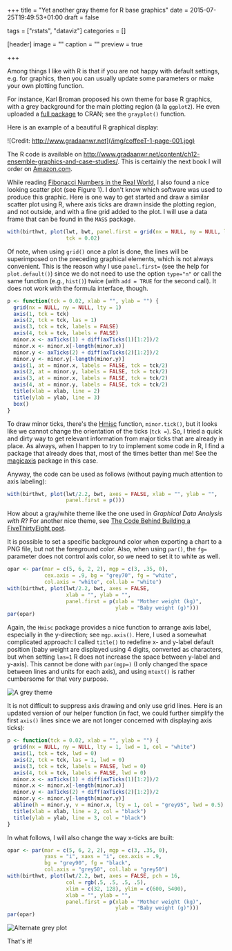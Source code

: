 +++
title = "Yet another gray theme for R base graphics"
date = 2015-07-25T19:49:53+01:00
draft = false

tags = ["rstats", "dataviz"]
categories = []

[header]
image = ""
caption = ""
preview = true

+++

Among things I like with R is that if you are not happy with default settings, e.g. for graphics, then you can usually update some parameters or make your own plotting function.

For instance, Karl Broman proposed his own theme for base R graphics, with a grey background for the main plotting region (à la `ggplot2`). He even uploaded a [full package](https://cran.r-project.org/web/packages/broman/) to CRAN; see the `grayplot()` function.

Here is an example of a beautiful R graphical display:

![Credit: http://www.gradaanwr.net](/img/coffeeT-1-page-001.jpg)

The R code is available on <http://www.gradaanwr.net/content/ch12-ensemble-graphics-and-case-studies/>. This is certainly the next book I will order on [Amazon.com](http://www.amazon.com).


While reading [Fibonacci Numbers in the Real World](http://lee-phillips.org/lispmath/), I also found a nice looking scatter plot (see Figure 1). I don't know which software was used to produce this graphic. Here is one way to get started and draw a similar scatter plot using R, where axis ticks are drawn inside the plotting region, and not outside, and with a fine grid added to the plot. I will use a data frame that can be found in the `MASS` package.

```r
with(birthwt, plot(lwt, bwt, panel.first = grid(nx = NULL, ny = NULL, lty = 1), 
                   tck = 0.02)
```

Of note, when using `grid()` once a plot is done, the lines will be superimposed on the preceding graphical elements, which is not always convenient. This is the reason why I use `panel.first=` (see the help for `plot.default()`) since we do not need to use the option `type="n"` or call the same function (e.g., `hist()`) twice (with `add = TRUE` for the second call). It does not work with the formula interface, though.

```r 
p <- function(tck = 0.02, xlab = "", ylab = "") {
  grid(nx = NULL, ny = NULL, lty = 1)
  axis(1, tck = tck)
  axis(2, tck = tck, las = 1)
  axis(3, tck = tck, labels = FALSE)
  axis(4, tck = tck, labels = FALSE)
  minor.x <- axTicks(1) + diff(axTicks(1)[1:2])/2
  minor.x <- minor.x[-length(minor.x)]
  minor.y <- axTicks(2) + diff(axTicks(2)[1:2])/2
  minor.y <- minor.y[-length(minor.y)]
  axis(1, at = minor.x, labels = FALSE, tck = tck/2)
  axis(2, at = minor.y, labels = FALSE, tck = tck/2)
  axis(3, at = minor.x, labels = FALSE, tck = tck/2)
  axis(4, at = minor.y, labels = FALSE, tck = tck/2)
  title(xlab = xlab, line = 2)
  title(ylab = ylab, line = 3) 
  box()
}
```

To draw minor ticks, there's the [Hmisc](https://cran.r-project.org/web/packages/Hmisc/) function, `minor.tick()`, but it looks like we cannot change the orientation of the ticks (`tck =`). So, I tried a quick and dirty way to get relevant information from major ticks that are already in place. As always, when I happen to try to implement some code in R, I find a package that already does that, most of the times better than me! See the [magicaxis](https://cran.r-project.org/web/packages/magicaxis/) package in this case.

Anyway, the code can be used as follows (without paying much attention to axis labeling):

```r
with(birthwt, plot(lwt/2.2, bwt, axes = FALSE, xlab = "", ylab = "", 
                   panel.first = p()))
```

How about a gray/white theme like the one used in *Graphical Data Analysis with R*? For another nice theme, see [The Code Behind Building a FiveThirtyEight post](http://blog.yhathq.com/posts/replicating-five-thirty-eight-in-r.html).

It is possible to set a specific background color when exporting a chart to a PNG file, but not the foreground color. Also, when using `par()`, the `fg=` parameter does not control axis color, so we need to set it to white as well.

```r
opar <- par(mar = c(5, 6, 2, 2), mgp = c(3, .35, 0), 
            cex.axis = .9, bg = "grey70", fg = "white", 
            col.axis = "white", col.lab = "white")
with(birthwt, plot(lwt/2.2, bwt, axes = FALSE, 
                   xlab = "", ylab = "",
                   panel.first = p(xlab = "Mother weight (kg)", 
                                   ylab = "Baby weight (g)")))
par(opar)
```

Again, the `Hmisc` package provides a nice function to arrange axis label, especially in the y-direction; see `mgp.axis()`. Here, I used a somewhat complicated approach: I called `title()` to redefine x- and y-label default position (baby weight are displayed using 4 digits, converted as characters, but when setting `las=1` R does not increase the space between y-label and y-axis). This cannot be done with `par(mgp=)` (I only changed the space between lines and units for each axis), and using `mtext()` is rather cumbersome for that very purpose.

![A grey theme](/img/grayplot.png)

It is not difficult to suppress axis drawing and only use grid lines. Here is an updated version of our helper function (in fact, we could further simplify the first `axis()` lines since we are not longer concerned with displaying axis ticks):

```r
p <- function(tck = 0.02, xlab = "", ylab = "") {
  grid(nx = NULL, ny = NULL, lty = 1, lwd = 1, col = "white")
  axis(1, tck = tck, lwd = 0)
  axis(2, tck = tck, las = 1, lwd = 0)
  axis(3, tck = tck, labels = FALSE, lwd = 0)
  axis(4, tck = tck, labels = FALSE, lwd = 0)
  minor.x <- axTicks(1) + diff(axTicks(1)[1:2])/2
  minor.x <- minor.x[-length(minor.x)]
  minor.y <- axTicks(2) + diff(axTicks(2)[1:2])/2
  minor.y <- minor.y[-length(minor.y)]
  abline(h = minor.y, v = minor.x, lty = 1, col = "grey95", lwd = 0.5)
  title(xlab = xlab, line = 2, col = "black")
  title(ylab = ylab, line = 3, col = "black") 
}
```

In what follows, I will also change the way x-ticks are built:

```r
opar <- par(mar = c(5, 6, 2, 2), mgp = c(3, .35, 0), 
            yaxs = "i", xaxs = "i", cex.axis = .9,
            bg = "grey90", fg = "black", 
            col.axis = "grey50", col.lab = "grey50")
with(birthwt, plot(lwt/2.2, bwt, axes = FALSE, pch = 16, 
                   col = rgb(.5, .5, .5, .5),
                   xlim = c(32, 128), ylim = c(600, 5400), 
                   xlab = "", ylab = "",
                   panel.first = p(xlab = "Mother weight (kg)", 
                                   ylab = "Baby weight (g)")))
par(opar)
```

![Alternate grey plot](/img/grayplot2.png)

That's it!
